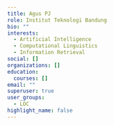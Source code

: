```yaml
---
title: Agus PJ
role: Institut Teknologi Bandung
bio: ""
interests:
  - Artificial Intelligence
  - Computational Linguistics
  - Information Retrieval
social: []
organizations: []
education:
  courses: []
email: ""
superuser: true
user_groups:
  - LOC
highlight_name: false
---
```

